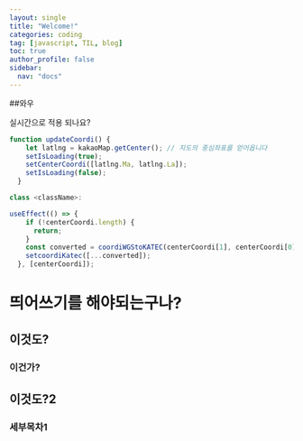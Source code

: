 ```yaml
---
layout: single
title: "Welcome!"
categories: coding
tag: [javascript, TIL, blog]
toc: true
author_profile: false
sidebar:
  nav: "docs"
---
```


##와우

실시간으로 적용 되나요?

```javascript
function updateCoordi() {
    let latlng = kakaoMap.getCenter(); // 지도의 중심좌표를 얻어옵니다
    setIsLoading(true);
    setCenterCoordi([latlng.Ma, latlng.La]);
    setIsLoading(false);
  }

class <className>:

useEffect(() => {
    if (!centerCoordi.length) {
      return;
    }
    const converted = coordiWGStoKATEC(centerCoordi[1], centerCoordi[0]);
    setcoordiKatec([...converted]);
  }, [centerCoordi]);
```

# 띄어쓰기를 해야되는구나?

## 이것도?

### 이건가?

## 이것도?2

### 세부목차1
